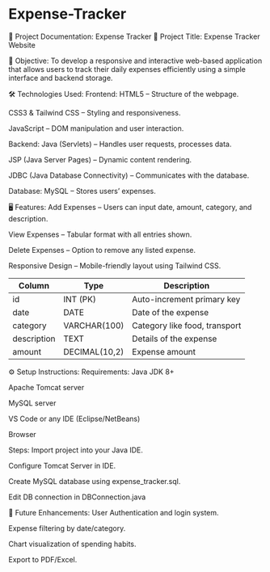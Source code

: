 # Expense-Tracker
📘 Project Documentation: Expense Tracker
🧾 Project Title:
 Expense Tracker Website

📌 Objective:
To develop a responsive and interactive web-based application that allows users to track their daily expenses efficiently using a simple interface and backend storage.

🛠️ Technologies Used:
Frontend:
HTML5 – Structure of the webpage.

CSS3 & Tailwind CSS – Styling and responsiveness.

JavaScript – DOM manipulation and user interaction.

Backend:
Java (Servlets) – Handles user requests, processes data.

JSP (Java Server Pages) – Dynamic content rendering.

JDBC (Java Database Connectivity) – Communicates with the database.

Database:
MySQL – Stores users’ expenses.


🖥️ Features:
Add Expenses – Users can input date, amount, category, and description.

View Expenses – Tabular format with all entries shown.

Delete Expenses – Option to remove any listed expense.

Responsive Design – Mobile-friendly layout using Tailwind CSS.

| Column      | Type          | Description                   |
| ----------- | ------------- | ----------------------------- |
| id          | INT (PK)      | Auto-increment primary key    |
| date        | DATE          | Date of the expense           |
| category    | VARCHAR(100)  | Category like food, transport |
| description | TEXT          | Details of the expense        |
| amount      | DECIMAL(10,2) | Expense amount                |

⚙️ Setup Instructions:
Requirements:
Java JDK 8+

Apache Tomcat server

MySQL server

VS Code or any IDE (Eclipse/NetBeans)

Browser

Steps:
Import project into your Java IDE.

Configure Tomcat Server in IDE.

Create MySQL database using expense_tracker.sql.

Edit DB connection in DBConnection.java


🧪 Future Enhancements:
User Authentication and login system.

Expense filtering by date/category.

Chart visualization of spending habits.

Export to PDF/Excel.

